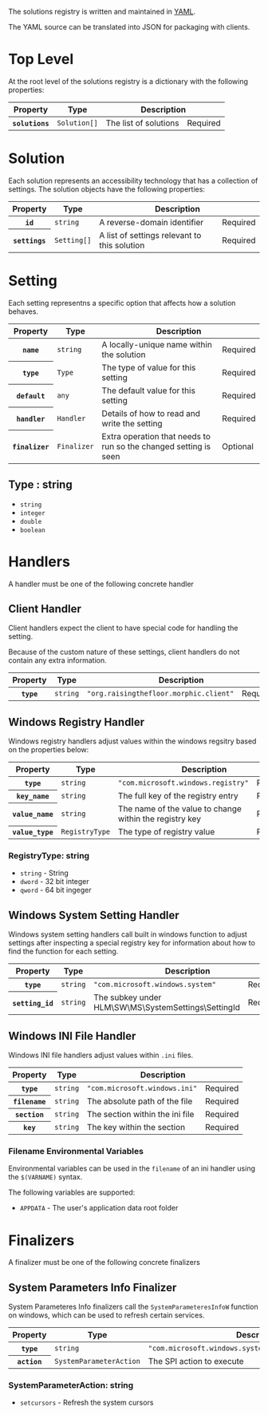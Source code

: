 The solutions registry is written and maintained in [YAML](https://yaml.org).

The YAML source can be translated into JSON for packaging with clients.

Top Level
=========

At the root level of the solutions registry is a dictionary with the following
properties:

<table>
    <thead>
        <tr>
            <th>Property</th>
            <th>Type</th>
            <th colspan="2">Description</th>
        </tr>
    <tbody>
        <tr>
            <th><code>solutions</code></th>
            <td><code>Solution[]</code></td>
            <td>The list of solutions</td>
            <td>Required</td>
        </tr>
    </tbody>
</table>

Solution
========

Each solution represents an accessibility technology that has a collection of
settings.  The solution objects have the following properties:

<table>
    <thead>
        <tr>
            <th>Property</th>
            <th>Type</th>
            <th colspan="2">Description</th>
        </tr>
    <tbody>
        <tr>
            <th><code>id</code></th>
            <td><code>string</code></td>
            <td>A reverse-domain identifier</td>
            <td>Required</td>
        </tr>
        <tr>
            <th><code>settings</code></th>
            <td><code>Setting[]</code></td>
            <td>A list of settings relevant to this solution</td>
            <td>Required</td>
        </tr>
    </tbody>
</table>

Setting
=======

Each setting representns a specific option that affects how a solution behaves.

<table>
    <thead>
        <tr>
            <th>Property</th>
            <th>Type</th>
            <th colspan="2">Description</th>
        </tr>
    <tbody>
        <tr>
            <th><code>name</code></th>
            <td><code>string</code></td>
            <td>A locally-unique name within the solution</td>
            <td>Required</td>
        </tr>
        <tr>
            <th><code>type</code></th>
            <td><code>Type</code></td>
            <td>The type of value for this setting</td>
            <td>Required</td>
        </tr>
        <tr>
            <th><code>default</code></th>
            <td><code>any</code></td>
            <td>The default value for this setting</td>
            <td>Required</td>
        </tr>
        <tr>
            <th><code>handler</code></th>
            <td><code>Handler</code></td>
            <td>Details of how to read and write the setting</td>
            <td>Required</td>
        </tr>
        <tr>
            <th><code>finalizer</code></th>
            <td><code>Finalizer</code></td>
            <td>Extra operation that needs to run so the changed setting is seen</td>
            <td>Optional</td>
        </tr>
    </tbody>
</table>

Type : string
-----

* `string`
* `integer`
* `double`
* `boolean`

Handlers
=======

A handler must be one of the following concrete handler

Client Handler
-----

Client handlers expect the client to have special code for handling the setting.

Because of the custom nature of these settings, client handlers do not contain
any extra information.

<table>
    <thead>
        <tr>
            <th>Property</th>
            <th>Type</th>
            <th colspan="2">Description</th>
        </tr>
    <tbody>
        <tr>
            <th><code>type</code></th>
            <td><code>string</code></td>
            <td><code>"org.raisingthefloor.morphic.client"</code></td>
            <td>Required</td>
        </tr>
    </tbody>
</table>

Windows Registry Handler
-----

Windows registry handlers adjust values within the windows regsitry based on
the properties below:

<table>
    <thead>
        <tr>
            <th>Property</th>
            <th>Type</th>
            <th colspan="2">Description</th>
        </tr>
    <tbody>
        <tr>
            <th><code>type</code></th>
            <td><code>string</code></td>
            <td><code>"com.microsoft.windows.registry"</code></td>
            <td>Required</td>
        </tr>
        <tr>
            <th><code>key_name</code></th>
            <td><code>string</code></td>
            <td>The full key of the registry entry</td>
            <td>Required</td>
        </tr>
        <tr>
            <th><code>value_name</code></th>
            <td><code>string</code></td>
            <td>The name of the value to change within the registry key</td>
            <td>Required</td>
        </tr>
        <tr>
            <th><code>value_type</code></th>
            <td><code>RegistryType</code></td>
            <td>The type of registry value</td>
            <td>Required</td>
        </tr>
    </tbody>
</table>

### RegistryType: string

* `string` - String
* `dword` - 32 bit integer
* `qword` - 64 bit ingeger

Windows System Setting Handler
-----

Windows system setting handlers call built in windows function to adjust
settings after inspecting a special registry key for information about
how to find the function for each setting.

<table>
    <thead>
        <tr>
            <th>Property</th>
            <th>Type</th>
            <th colspan="2">Description</th>
        </tr>
    <tbody>
        <tr>
            <th><code>type</code></th>
            <td><code>string</code></td>
            <td><code>"com.microsoft.windows.system"</code></td>
            <td>Required</td>
        </tr>
        <tr>
            <th><code>setting_id</code></th>
            <td><code>string</code></td>
            <td>The subkey under HLM\SW\MS\SystemSettings\SettingId</td>
            <td>Required</td>
        </tr>
    </tbody>
</table>

Windows INI File Handler
-----

Windows INI file handlers adjust values within `.ini` files.

<table>
    <thead>
        <tr>
            <th>Property</th>
            <th>Type</th>
            <th colspan="2">Description</th>
        </tr>
    <tbody>
        <tr>
            <th><code>type</code></th>
            <td><code>string</code></td>
            <td><code>"com.microsoft.windows.ini"</code></td>
            <td>Required</td>
        </tr>
        <tr>
            <th><code>filename</code></th>
            <td><code>string</code></td>
            <td>The absolute path of the file</td>
            <td>Required</td>
        </tr>
        <tr>
            <th><code>section</code></th>
            <td><code>string</code></td>
            <td>The section within the ini file</td>
            <td>Required</td>
        </tr>
        <tr>
            <th><code>key</code></th>
            <td><code>string</code></td>
            <td>The key within the section</td>
            <td>Required</td>
        </tr>
    </tbody>
</table>

### Filename Environmental Variables

Environmental variables can be used in the `filename` of an ini handler using
the `$(VARNAME)` syntax.

The following variables are supported:

* `APPDATA` - The user's application data root folder


Finalizers
=======

A finalizer must be one of the following concrete finalizers

System Parameters Info Finalizer
-----

System Parameteres Info finalizers call the `SystemParameteresInfoW` function
on windows, which can be used to refresh certain services.

<table>
    <thead>
        <tr>
            <th>Property</th>
            <th>Type</th>
            <th colspan="2">Description</th>
        </tr>
    <tbody>
        <tr>
            <th><code>type</code></th>
            <td><code>string</code></td>
            <td><code>"com.microsoft.windows.systemParametersInfo"</code></td>
            <td>Required</td>
        </tr>
        <tr>
            <th><code>action</code></th>
            <td><code>SystemParameterAction</code></td>
            <td>The SPI action to execute</td>
            <td>Required</td>
        </tr>
    </tbody>
</table>


### SystemParameterAction: string

* `setcursors` - Refresh the system cursors

